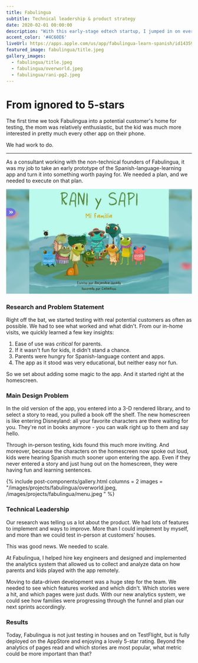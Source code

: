 ```yaml
---
title: Fabulingua
subtitle: Technical leadership & product strategy
date: 2020-02-01 00:00:00
description: "With this early-stage edtech startup, I jumped in on everything from coding early prototypes, to running at-home tests with parents and kids, to hiring the first full-time engineers. </br>Now FabuLingua enjoys a 5-star rating on the AppStore."
accent_color: '#4C60E6'
liveUrl: https://apps.apple.com/us/app/fabulingua-learn-spanish/id1435947003
featured_image: fabulingua/title.jpeg
gallery_images:
  - fabulingua/title.jpeg
  - fabulingua/overworld.jpeg
  - fabulingua/rani-pg2.jpeg
---
```


# From ignored to 5-stars

The first time we took Fabulingua into a potential customer's home for testing, the mom was relatively enthusiastic, but the kid was much more interested in pretty much every other app on their phone.

We had work to do.

---

As a consultant working with the non-technical founders of Fabulingua, it was my job to take an early prototype of the Spanish-language-learning app and turn it into something worth paying for. We needed a plan, and we needed to execute on that plan.


![](/images/projects/fabulingua/rani-pg1.jpeg)

### Research and Problem Statement

Right off the bat, we started testing with real potential customers as often as possible. We had to see what worked and what didn't. From our in-home visits, we quickly learned a few key insights:
1. Ease of use was *critical* for parents.
2. If it wasn't fun for kids, it didn't stand a chance.
3. Parents were hungry for Spanish-language content and apps.
4. The app as it stood was very educational, but neither easy nor fun.

So we set about adding some magic to the app. And it started right at the homescreen.

### Main Design Problem

In the old version of the app, you entered into a 3-D rendered library, and to select a story to read, you pulled a book off the shelf. The new homescreen is like entering Disneyland: all your favorite characters are there waiting for you. They're not in books anymore - you can walk right up to them and say hello.

Through in-person testing, kids found this much more inviting. And moreover, because the characters on the homescreen now spoke out loud, kids were hearing Spanish much sooner upon entering the app. Even if they never entered a story and just hung out on the homescreen, they were having fun and learning sentences.

{% include post-components/gallery.html
	columns = 2
	images = "/images/projects/fabulingua/overworld.jpeg, /images/projects/fabulingua/menu.jpeg
	"
%}

### Technical Leadership

Our research was telling us a lot about the product. We had lots of features to implement and ways to improve. More than I could implement by myself, and more than we could test in-person at customers' houses.

This was good news. We needed to scale.

At Fabulingua, I helped hire key engineers and designed and implemented the analytics system that allowed us to collect and analyze data on how parents and kids played with the app remotely.

Moving to data-driven development was a huge step for the team. We needed to see which features worked and which didn't. Which stories were a hit, and which pages were just duds. With our new analytics system, we could see how families were progressing through the funnel and plan our next sprints accordingly.

### Results

Today, Fabulingua is not just testing in houses and on TestFlight, but is fully deployed on the AppStore and enjoying a lovely 5-star rating. Beyond the analytics of pages read and which stories are most popular, what metric could be more important than that?